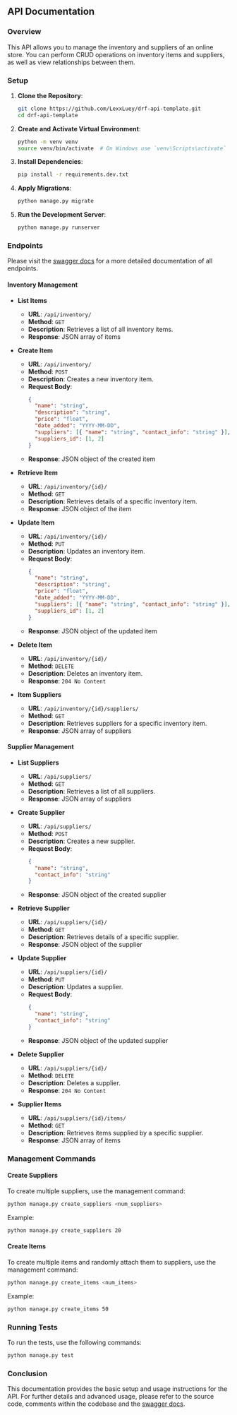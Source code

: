 ## API Documentation

### Overview

This API allows you to manage the inventory and suppliers of an online store. You can perform CRUD operations on inventory items and suppliers, as well as view relationships between them.

### Setup

1. **Clone the Repository**:

   ```bash
   git clone https://github.com/LexxLuey/drf-api-template.git
   cd drf-api-template
   ```

2. **Create and Activate Virtual Environment**:

   ```bash
   python -m venv venv
   source venv/bin/activate  # On Windows use `venv\Scripts\activate`
   ```

3. **Install Dependencies**:

   ```bash
   pip install -r requirements.dev.txt
   ```

4. **Apply Migrations**:

   ```bash
   python manage.py migrate
   ```

5. **Run the Development Server**:
   ```bash
   python manage.py runserver
   ```

### Endpoints

Please visit the [swagger docs](http://127.0.0.1:8000/api/schema/docs/) for a more detailed documentation of all endpoints.

#### Inventory Management

- **List Items**

  - **URL**: `/api/inventory/`
  - **Method**: `GET`
  - **Description**: Retrieves a list of all inventory items.
  - **Response**: JSON array of items

- **Create Item**

  - **URL**: `/api/inventory/`
  - **Method**: `POST`
  - **Description**: Creates a new inventory item.
  - **Request Body**:
    ```json
    {
      "name": "string",
      "description": "string",
      "price": "float",
      "date_added": "YYYY-MM-DD",
      "suppliers": [{ "name": "string", "contact_info": "string" }],
      "suppliers_id": [1, 2]
    }
    ```
  - **Response**: JSON object of the created item

- **Retrieve Item**

  - **URL**: `/api/inventory/{id}/`
  - **Method**: `GET`
  - **Description**: Retrieves details of a specific inventory item.
  - **Response**: JSON object of the item

- **Update Item**

  - **URL**: `/api/inventory/{id}/`
  - **Method**: `PUT`
  - **Description**: Updates an inventory item.
  - **Request Body**:
    ```json
    {
      "name": "string",
      "description": "string",
      "price": "float",
      "date_added": "YYYY-MM-DD",
      "suppliers": [{ "name": "string", "contact_info": "string" }],
      "suppliers_id": [1, 2]
    }
    ```
  - **Response**: JSON object of the updated item

- **Delete Item**

  - **URL**: `/api/inventory/{id}/`
  - **Method**: `DELETE`
  - **Description**: Deletes an inventory item.
  - **Response**: `204 No Content`

- **Item Suppliers**
  - **URL**: `/api/inventory/{id}/suppliers/`
  - **Method**: `GET`
  - **Description**: Retrieves suppliers for a specific inventory item.
  - **Response**: JSON array of suppliers

#### Supplier Management

- **List Suppliers**

  - **URL**: `/api/suppliers/`
  - **Method**: `GET`
  - **Description**: Retrieves a list of all suppliers.
  - **Response**: JSON array of suppliers

- **Create Supplier**

  - **URL**: `/api/suppliers/`
  - **Method**: `POST`
  - **Description**: Creates a new supplier.
  - **Request Body**:
    ```json
    {
      "name": "string",
      "contact_info": "string"
    }
    ```
  - **Response**: JSON object of the created supplier

- **Retrieve Supplier**

  - **URL**: `/api/suppliers/{id}/`
  - **Method**: `GET`
  - **Description**: Retrieves details of a specific supplier.
  - **Response**: JSON object of the supplier

- **Update Supplier**

  - **URL**: `/api/suppliers/{id}/`
  - **Method**: `PUT`
  - **Description**: Updates a supplier.
  - **Request Body**:
    ```json
    {
      "name": "string",
      "contact_info": "string"
    }
    ```
  - **Response**: JSON object of the updated supplier

- **Delete Supplier**

  - **URL**: `/api/suppliers/{id}/`
  - **Method**: `DELETE`
  - **Description**: Deletes a supplier.
  - **Response**: `204 No Content`

- **Supplier Items**
  - **URL**: `/api/suppliers/{id}/items/`
  - **Method**: `GET`
  - **Description**: Retrieves items supplied by a specific supplier.
  - **Response**: JSON array of items

### Management Commands

#### Create Suppliers

To create multiple suppliers, use the management command:

```bash
python manage.py create_suppliers <num_suppliers>
```

Example:

```bash
python manage.py create_suppliers 20
```

#### Create Items

To create multiple items and randomly attach them to suppliers, use the management command:

```bash
python manage.py create_items <num_items>
```

Example:

```bash
python manage.py create_items 50
```

### Running Tests

To run the tests, use the following commands:

```bash
python manage.py test
```

### Conclusion

This documentation provides the basic setup and usage instructions for the API. For further details and advanced usage, please refer to the source code, comments within the codebase and the [swagger docs](http://127.0.0.1:8000/api/schema/docs/).
